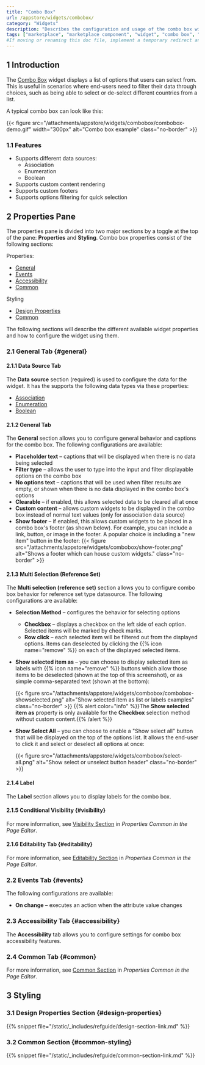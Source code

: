 ```yaml
---
title: "Combo Box"
url: /appstore/widgets/combobox/
category: "Widgets"
description: "Describes the configuration and usage of the combo box widget, which is available in the Mendix Marketplace."
tags: ["marketplace", "marketplace component", "widget", "combo box", "platform support"]
#If moving or renaming this doc file, implement a temporary redirect and let the respective team know they should update the URL in the product. See Mapping to Products for more details.
---
```


## 1 Introduction

The [Combo Box](https://marketplace.mendix.com/link/component/219304) widget displays a list of options that users can select from. This is useful in scenarios where end-users need to filter their data through choices, such as being able to select or de-select different countries from a list.

A typical combo box can look like this:

{{< figure src="/attachments/appstore/widgets/combobox/combobox-demo.gif" width="300px" alt="Combo box example" class="no-border" >}}

### 1.1 Features

* Supports different data sources:
    * Association
    * Enumeration
    * Boolean
* Supports custom content rendering
* Supports custom footers
* Supports options filtering for quick selection

## 2 Properties Pane

The properties pane is divided into two major sections by a toggle at the top of the pane: **Properties** and **Styling**. Combo box properties consist of the following sections:

Properties:

* [General](#general)
* [Events](#events)
* [Accessibility](#accessibility)
* [Common](#common)

Styling

* [Design Properties](#design-properties)
* [Common](#common-styling)

The following sections will describe the different available widget properties and how to configure the widget using them.

### 2.1 General Tab {#general}

#### 2.1.1 Data Source Tab

The **Data source** section (required) is used to configure the data for the widget. It has the supports the following data types via these properties:

* [Association](/refguide/association-source/)
* [Enumeration](/refguide/enumerations/)
* [Boolean](/refguide/boolean-expressions/)

#### 2.1.2 General Tab

The **General** section allows you to configure general behavior and captions for the combo box. The following configurations are available:

* **Placeholder text** – captions that will be displayed when there is no data being selected
* **Filter type** – allows the user to type into the input and filter displayable options on the combo box
* **No options text** – captions that will be used when filter results are empty, or shown when there is no data displayed in the combo box's options
* **Clearable** – if enabled, this allows selected data to be cleared all at once
* **Custom content** – allows custom widgets to be displayed in the combo box instead of normal text values (only for association data source)
* **Show footer** – if enabled, this allows custom widgets to be placed in a combo box's footer (as shown below). For example, you can include a link, button, or image in the footer. A popular choice is including a "new item" button in the footer:
    {{< figure src="/attachments/appstore/widgets/combobox/show-footer.png" alt="Shows a footer which can house custom widgets." class="no-border" >}}

#### 2.1.3 Multi Selection (Reference Set)

The **Multi selection (reference set)** section allows you to configure combo box behavior for reference set type datasource. The following configurations are available:

* **Selection Method** – configures the behavior for selecting options
    * **Checkbox** – displays a checkbox on the left side of each option. Selected items will be marked by check marks.
    * **Row click** – each selected item will be filtered out from the displayed options. Items can deselected by clicking the {{% icon name="remove" %}} on each of the displayed selected items.
* **Show selected item as** – you can choose to display selected item as labels with {{% icon name="remove" %}} buttons which allow those items to be deselected (shown at the top of this screenshot), or as simple comma-separated text (shown at the bottom): 

    {{< figure src="/attachments/appstore/widgets/combobox/combobox-showselected.png" alt="Show selected item as list or labels examples" class="no-border" >}}
    {{% alert color="info" %}}The **Show selected item as** property is only available for the **Checkbox** selection method without custom content.{{% /alert %}}

* **Show Select All** – you can choose to enable a "Show select all" button that will be displayed on the top of the options list. It allows the end-user to click it and select or deselect all options at once:

    {{< figure src="/attachments/appstore/widgets/combobox/select-all.png" alt="Show select or unselect button header" class="no-border" >}}

#### 2.1.4 Label

The **Label** section allows you to display labels for the combo box.

#### 2.1.5 Conditional Visibility {#visibility}

For more information, see [Visibility Section](/refguide/common-widget-properties/#visibility-properties) in *Properties Common in the Page Editor*.

#### 2.1.6 Editability Tab {#editability}

For more information, see [Editability Section](/refguide/common-widget-properties/#editability) in *Properties Common in the Page Editor*.

### 2.2 Events Tab {#events}

The following configurations are available:

* **On change** – executes an action when the attribute value changes

### 2.3 Accessibility Tab {#accessibility}

The **Accessibility** tab allows you to configure settings for combo box accessibility features.

### 2.4 Common Tab {#common}

For more information, see [Common Section](/refguide/common-widget-properties/#common-properties) in *Properties Common in the Page Editor*.

## 3 Styling

### 3.1 Design Properties Section {#design-properties}

{{% snippet file="/static/_includes/refguide/design-section-link.md" %}} 

### 3.2 Common Section {#common-styling}

{{% snippet file="/static/_includes/refguide/common-section-link.md" %}}
